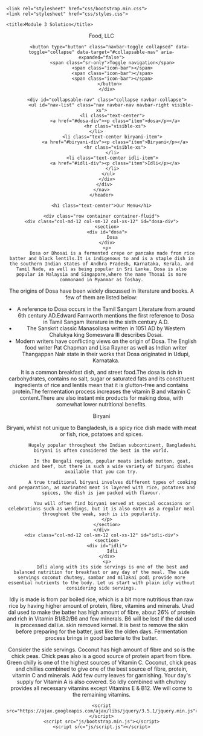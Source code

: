 <!DOCTYPE html>
<html>
<head>
    <meta charset="utf-8">
    <meta name="viewport" content="width=device-width, initial-scale=1">
    
    <link rel="stylesheet" href="css/bootstrap.min.css">
    <link rel="stylesheet" href="css/styles.css">
    
    <title>Module 3 Solution</title>
</head>
<body>
    <header class="nav-header">
    <nav id="header-nav" class="navbar navbar-default">
      <div class="container">
        <div class="navbar-header">
          <div class="navbar-brand">
            <p class="nav-brand">Food, LLC</p>
          </div>

          <button type="button" class="navbar-toggle collapsed" data-toggle="collapse" data-target="#collapsable-nav" aria-expanded="false">
            <span class="sr-only">Toggle navigation</span>
            <span class="icon-bar"></span>
            <span class="icon-bar"></span>
            <span class="icon-bar"></span>
          </button>
        </div>
        
        <div id="collapsable-nav" class="collapse navbar-collapse">
           <ul id="nav-list" class="nav navbar-nav navbar-right visible-xs">
            <li class="text-center">
              <a href="#dosa-div"><p class="item">dosa</p></a>
              <hr class="visible-xs">
            </li>            
            <li class="text-center biryani-item">
              <a href="#biryani-div"><p class="item">Biryani</p></a>
              <hr class="visible-xs">
            </li>
            <li class="text-center idli-item">
              <a href="#idli-div"><p class="item">Idli</p></a>
            </li>
          </ul> 
        </div>
      </div>
    </nav>
    </header>

    <h1 class="text-center">Our Menu</h1>

    <div class="row container container-fluid">
    <div class="col-md-12 col-sm-12 col-xs-12" id="dosa-div">
        <section>
        <div id="dosa">
            Dosa
        </div>
        <p>
            Dosa or Dhosai is a fermented crepe or pancake made from rice batter and black lentils.It is indigenous to and is a staple dish in the southern Indian states of Andhra Pradesh, Karnataka, Kerala, and Tamil Nadu, as well as being popular in Sri Lanka. Dosa is also popular in Malaysia and Singapore,where the name Thosai is more commonand in Myanmar as Toshay.

The origins of Dosa have been widely discussed in literature and books. A few of them are listed below:

* A reference to Dosa occurs in the Tamil Sangam Literature from around 6th century AD.Edward Farnworth mentions the first reference to Dosa in Tamil Sangam literature in the sixth century A.D.
* The Sanskrit classic Manasollasa written in 1051 AD by Western Chalukya king Somesvara III describes Dosai.
* Modern writers have conflicting views on the origin of Dosa. The English food writer Pat Chapman and Lisa Rayner as well as Indian writer Thangappan Nair state in their works that Dosa originated in Udupi, Karnataka.

It is a common breakfast dish, and street food.The dosa is rich in carbohydrates, contains no salt, sugar or saturated fats and its constituent ingredients of rice and lentils mean that it is glutton-free and contains protein.The fermentation process increases the vitamin B and vitamin C content.There are also instant mix products for making dosa, with somewhat lower nutritional benefits.
        </p>
        </section>
    </div>
    <div class="col-md-12 col-sm-12 col-xs-12" id="biryani-div">
        <section>
        <div id="biryani">
            Biryani
        </div>
        <p>
            Biryani, whilst not unique to Bangladesh, is a spicy rice dish made with meat or fish, rice, potatoes and spices.

            Hugely popular throughout the Indian subcontinent, Bangladeshi biryani is often considered the best in the world.

            In the Bengali region, popular meats include mutton, goat, chicken and beef, but there is such a wide variety of biryani dishes available that you can try.

            A true traditional biryani involves different types of cooking and preparation, as marinated meat is layered with rice, potatoes and spices, the dish is jam packed with flavour.

            You will often find biryani served at special occasions or celebrations such as weddings, but it is also eaten as a regular meal throughout the weak, such is its popularity.
        </p>
        </section>
    </div>
    <div class="col-md-12 col-sm-12 col-xs-12" id="idli-div">
        <section>
        <div id="idli">
            Idli
        </div>
        <p>
            Idli along with its side servings is one of the best and balanced nutrition for breakfast or any day of the meal. The side servings coconut chutney, sambar and milakai podi provide more essential nutrients to the body. Let us start with plain idly without considering side servings.

Idly is made is from par boiled rice, which is a bit more nutritious than raw rice by having higher amount of protein, fibre, vitamins and minerals. Urad dal used to make the batter has high amount of fibre, about 26% of protein and rich in Vitamin B1/B2/B6 and few minerals. B6 will be lost if the dal used is processed dal i.e. skin removed kernel. It is best to remove the skin before preparing for the batter, just like the olden days. Fermentation process brings in good bacteria to the batter.

Consider the side servings. Coconut has high amount of fibre and so is the chick peas. Chick peas also is a good source of protein apart from fibre. Green chilly is one of the highest sources of Vitamin C. Coconut, chick peas and chillies combined to give one of the best source of fibre, protein, vitamin C and minerals. Add few curry leaves for garnishing. Your day's supply for Vitamin A is also covered. So Idly combined with chutney provides all necessary vitamins except Vitamins E & B12. We will come to the remaining vitamins.
        </p>
        </section>
    </div>
    </div>

    <script src="https://ajax.googleapis.com/ajax/libs/jquery/3.5.1/jquery.min.js"></script>
    <script src="js/bootstrap.min.js"></script>
    <script src="js/script.js"></script>
</body>
</html>

